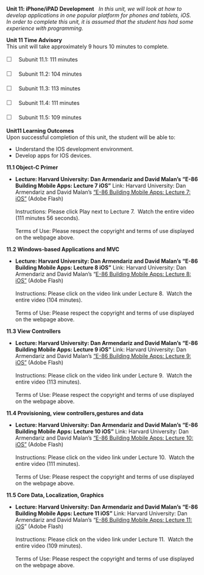 **Unit 11: iPhone/iPAD Development** <span id="11"></span> 
*In this unit, we will look at how to develop applications in one
popular platform for phones and tablets, iOS.  In order to complete this
unit, it is assumed that the student has had some experience with
programming.*

**Unit 11 Time Advisory**  
This unit will take approximately 9 hours 10 minutes to complete.  
  
 <span
style="color: rgb(85, 85, 85); font-family: 'Myriad Pro', 'Gill Sans', 'Gill Sans MT', Calibri, sans-serif; font-size: 16px; line-height: 24px; text-align: left; -webkit-text-size-adjust: none; ">☐
   </span>Subunit 11.1: 111 minutes  
  
 <span
style="color: rgb(85, 85, 85); font-family: 'Myriad Pro', 'Gill Sans', 'Gill Sans MT', Calibri, sans-serif; font-size: 16px; line-height: 24px; text-align: left; -webkit-text-size-adjust: none; ">☐
   </span>Subunit 11.2: 104 minutes  
  
 <span
style="color: rgb(85, 85, 85); font-family: 'Myriad Pro', 'Gill Sans', 'Gill Sans MT', Calibri, sans-serif; font-size: 16px; line-height: 24px; text-align: left; -webkit-text-size-adjust: none; ">☐
   </span>Subunit 11.3: 113 minutes  
  
 <span
style="color: rgb(85, 85, 85); font-family: 'Myriad Pro', 'Gill Sans', 'Gill Sans MT', Calibri, sans-serif; font-size: 16px; line-height: 24px; text-align: left; -webkit-text-size-adjust: none; ">☐
   </span>Subunit 11.4: 111 minutes  
  
 <span
style="color: rgb(85, 85, 85); font-family: 'Myriad Pro', 'Gill Sans', 'Gill Sans MT', Calibri, sans-serif; font-size: 16px; line-height: 24px; text-align: left; -webkit-text-size-adjust: none; ">☐
   </span>Subunit 11.5: 109 minutes

**Unit11 Learning Outcomes**  
Upon successful completion of this unit, the student will be able to:  
-   Understand the IOS development environment.
-   Develop apps for IOS devices.

**11.1 Object-C Primer** <span id="11.1"></span> 
-   **Lecture: Harvard University: Dan Armendariz and David Malan’s
    “E-86 Building Mobile Apps: Lecture 7 iOS”**
    Link: Harvard University: Dan Armendariz and David Malan’s [“E-86
    Building Mobile Apps: Lecture 7:
    iOS”](http://cs76.tv/2011/spring/#l=lectures&r=about&v=lectures/7/lecture7)
    (Adobe Flash)  
        
     Instructions: Please click Play next to Lecture 7.  Watch the
    entire video (111 minutes 56 seconds).  
        
     Terms of Use: Please respect the copyright and terms of use
    displayed on the webpage above.

**11.2 Windows-based Applications and MVC** <span id="11.2"></span> 
-   **Lecture: Harvard University: Dan Armendariz and David Malan’s
    “E-86 Building Mobile Apps: Lecture 8 iOS”**
    Link: Harvard University: Dan Armendariz and David Malan’s “[E-86
    Building Mobile Apps: Lecture 8:
    iOS”](http://cs76.tv/2011/spring/#l=lectures&r=about&v=lectures/8/lecture8)
    (Adobe Flash)  
        
     Instructions: Please click on the video link under Lecture 8. 
    Watch the entire video (104 minutes).  
        
     Terms of Use: Please respect the copyright and terms of use
    displayed on the webpage above.

**11.3 View Controllers** <span id="11.3"></span> 
-   **Lecture: Harvard University: Dan Armendariz and David Malan’s
    “E-86 Building Mobile Apps: Lecture 9 iOS”**
    Link: Harvard University: Dan Armendariz and David Malan’s [“E-86
    Building Mobile Apps: Lecture 9:
    iOS”](http://cs76.tv/2011/spring/#l=lectures&r=about&v=lectures/9/lecture9)
    (Adobe Flash)  
        
     Instructions: Please click on the video link under Lecture 9. 
    Watch the entire video (113 minutes).  
        
     Terms of Use: Please respect the copyright and terms of use
    displayed on the webpage above.

**11.4 Provisioning, view controllers,gestures and data** <span
id="11.4"></span> 
-   **Lecture: Harvard University: Dan Armendariz and David Malan’s
    “E-86 Building Mobile Apps: Lecture 10 iOS”**
    Link: Harvard University: Dan Armendariz and David Malan’s [“E-86
    Building Mobile Apps: Lecture 10:
    iOS”](http://cs76.tv/2011/spring/#l=lectures&r=about&v=lectures/10/lecture10)
    (Adobe Flash)  
        
     Instructions: Please click on the video link under Lecture 10. 
    Watch the entire video (111 minutes).  
        
     Terms of Use: Please respect the copyright and terms of use
    displayed on the webpage above.

**11.5 Core Data, Localization, Graphics** <span id="11.5"></span> 
-   **Lecture: Harvard University: Dan Armendariz and David Malan’s
    “E-86 Building Mobile Apps: Lecture 11 iOS”**
    Link: Harvard University: Dan Armendariz and David Malan’s “[E-86
    Building Mobile Apps: Lecture 11:
    iOS](http://cs76.tv/2011/spring/#l=lectures&r=about&v=lectures/11/lecture11)” (Adobe
    Flash)  
        
     Instructions: Please click on the video link under Lecture 11. 
    Watch the entire video (109 minutes).  
        
     Terms of Use: Please respect the copyright and terms of use
    displayed on the webpage above.


